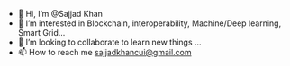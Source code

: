 - 👋 Hi, I’m @Sajjad Khan
- 👀 I’m interested in Blockchain, interoperability, Machine/Deep learning, Smart Grid...
- 💞️ I’m looking to collaborate to learn new things ...
- 📫 How to reach me sajjadkhancui@gmail.com

<!---
SSKhancs/SSKhancs is a ✨ special ✨ repository because its `README.md` (this file) appears on your GitHub profile.
You can click the Preview link to take a look at your changes.
--->

